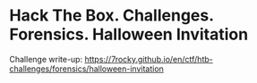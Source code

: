 # Hack The Box. Challenges. Forensics. Halloween Invitation

Challenge write-up: https://7rocky.github.io/en/ctf/htb-challenges/forensics/halloween-invitation
